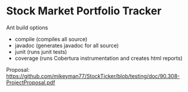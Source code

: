 Stock Market Portfolio Tracker
==============================

Ant build options
* compile  (compiles all source)
* javadoc  (generates javadoc for all source)
* junit    (runs junit tests)
* coverage (runs Cobertura instrumentation and creates html reports)

Proposal: https://github.com/mikeyman77/StockTicker/blob/testing/doc/90.308-ProjectProposal.pdf
